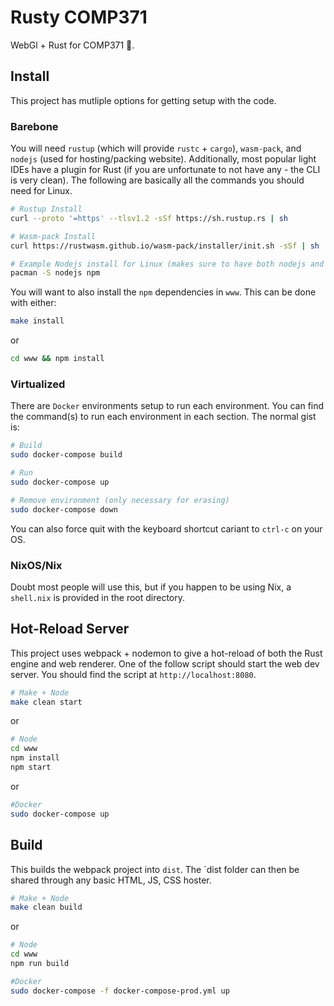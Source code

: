 # Rusty COMP371

WebGl + Rust for COMP371 🦀.

## Install

This project has mutliple options for getting setup with the code.

### Barebone

You will need `rustup` (which will provide `rustc` + `cargo`), `wasm-pack`, and `nodejs` (used for hosting/packing website). Additionally, most popular light IDEs have a plugin for Rust (if you are unfortunate to not have any - the CLI is very clean). The following are basically all the commands you should need for Linux.

```bash
# Rustup Install
curl --proto '=https' --tlsv1.2 -sSf https://sh.rustup.rs | sh

# Wasm-pack Install
curl https://rustwasm.github.io/wasm-pack/installer/init.sh -sSf | sh

# Example Nodejs install for Linux (makes sure to have both nodejs and npm)
pacman -S nodejs npm
```

You will want to also install the `npm` dependencies in `www`. This can be done with either:

```bash
make install
```

or 

```bash
cd www && npm install
```

### Virtualized

There are `Docker` environments setup to run each environment. You can find the command(s) to run each environment in each section. The normal gist is:

```bash
# Build
sudo docker-compose build

# Run
sudo docker-compose up

# Remove environment (only necessary for erasing)
sudo docker-compose down
```

You can also force quit with the keyboard shortcut cariant to `ctrl-c` on your OS.

### NixOS/Nix

Doubt most people will use this, but if you happen to be using Nix, a `shell.nix` is provided in the root directory.

## Hot-Reload Server

This project uses webpack + nodemon to give a hot-reload of both the Rust engine and web renderer. One of the follow script should start the web dev server. You should find the script at `http://localhost:8080`.

```bash
# Make + Node
make clean start
```

or

```bash
# Node
cd www
npm install
npm start
```

or

```bash
#Docker
sudo docker-compose up
```

## Build

This builds the webpack project into `dist`. The `dist folder can then be shared through any basic HTML, JS, CSS hoster.

```bash
# Make + Node
make clean build
```

or

```bash
# Node
cd www
npm run build
```

```bash
#Docker
sudo docker-compose -f docker-compose-prod.yml up
```